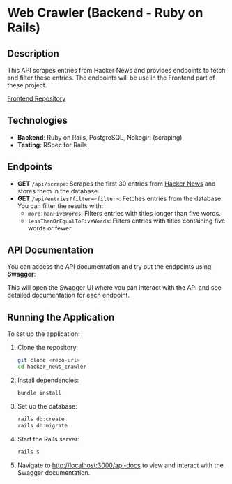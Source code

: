 # Web Crawler (Backend - Ruby on Rails)

## Description
This API scrapes entries from Hacker News and provides endpoints to fetch and filter these entries.
The endpoints will be use in the Frontend part of these project.

[Frontend Repository](https://github.com/Alexr16/WebCrawler_FrontEnd)

## Technologies
- **Backend**: Ruby on Rails, PostgreSQL, Nokogiri (scraping)
- **Testing**: RSpec for Rails

## Endpoints

- **GET** `/api/scrape`: Scrapes the first 30 entries from [Hacker News](https://news.ycombinator.com/) and stores them in the database.
- **GET** `/api/entries?filter=<filter>`: Fetches entries from the database. You can filter the results with:
  - `moreThanFiveWords`: Filters entries with titles longer than five words.
  - `lessThanOrEqualToFiveWords`: Filters entries with titles containing five words or fewer.

## API Documentation

You can access the API documentation and try out the endpoints using **Swagger**:

This will open the Swagger UI where you can interact with the API and see detailed documentation for each endpoint.

## Running the Application

To set up the application:

1. Clone the repository:

    ```bash
    git clone <repo-url>
    cd hacker_news_crawler
    ```

2. Install dependencies:

    ```bash
    bundle install
    ```

3. Set up the database:

    ```bash
    rails db:create
    rails db:migrate
    ```

4. Start the Rails server:

    ```bash
    rails s
    ```

5. Navigate to [http://localhost:3000/api-docs](http://localhost:3000/api-docs) to view and interact with the Swagger documentation.